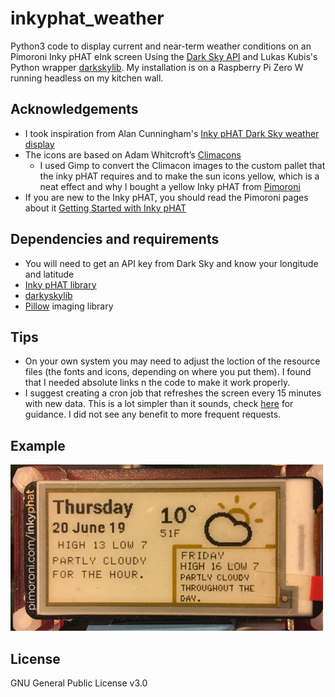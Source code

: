 # inkyphat_weather
Python3 code to display current and near-term weather conditions on an Pimoroni Inky pHAT eInk screen Using the [Dark Sky API](https://darksky.net/dev/) and Lukas Kubis's Python wrapper [darkskylib](https://github.com/lukaskubis/darkskylib/). My installation is on a Raspberry Pi Zero W running headless on my kitchen wall. 

## Acknowledgements
- I took inspiration from Alan Cunningham's [Inky pHAT Dark Sky weather display](https://github.com/AlanCunningham/inkyphat-darksky-weather-display/) 
- The icons are based on Adam Whitcroft’s [Climacons](http://adamwhitcroft.com/climacons/)
  - I used Gimp to convert the Climacon images to the custom pallet that the inky pHAT requires and to make the sun icons yellow, which is a neat effect and why I bought a yellow Inky pHAT from [Pimoroni](https://shop.pimoroni.com/products/inky-phat)
- If you are new to the Inky pHAT, you should read the Pimoroni pages about it [Getting Started with Inky pHAT](https://learn.pimoroni.com/tutorial/sandyj/getting-started-with-inky-phat)

## Dependencies and requirements
- You will need to get an API key from Dark Sky and know your longitude and latitude
- [Inky pHAT library](https://github.com/pimoroni/inky)
- [darkyskylib](https://github.com/lukaskubis/darkskylib)
- [Pillow](https://pillow.readthedocs.io/en/stable/) imaging library

## Tips
- On your own system you may need to adjust the loction of the resource files (the fonts and icons, depending on where you put them). I found that I needed absolute links n the code to make it work properly.
- I suggest creating a cron job that refreshes the screen every 15 minutes with new data. This is a lot simpler than it sounds, check [here](https://www.ostechnix.com/a-beginners-guide-to-cron-jobs/) for guidance. I did not see any benefit to more frequent requests.

## Example
![Image](inky-pHAT.png)

## License

GNU General Public License v3.0
